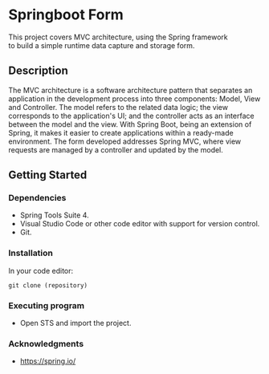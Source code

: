 # Springboot Form
This project covers MVC architecture, using the Spring framework <br>
to build a simple runtime data capture and storage form.

## Description
The MVC architecture is a software architecture pattern that separates an application in the development process into three components: Model, View and Controller. The model refers to the related data logic; the view corresponds to the application's UI; and the controller acts as an interface between the model and the view. With Spring Boot, being an extension of Spring, it makes it easier to create applications within a ready-made environment. The form developed addresses Spring MVC, where view requests are managed by a controller and updated by the model.

## Getting Started

### Dependencies
- Spring Tools Suite 4.
- Visual Studio Code or other code editor with support for version control.
- Git.

### Installation
In your code editor:
```
git clone (repository)
```

### Executing program
- Open STS and import the project.

### Acknowledgments
- https://spring.io/





 

